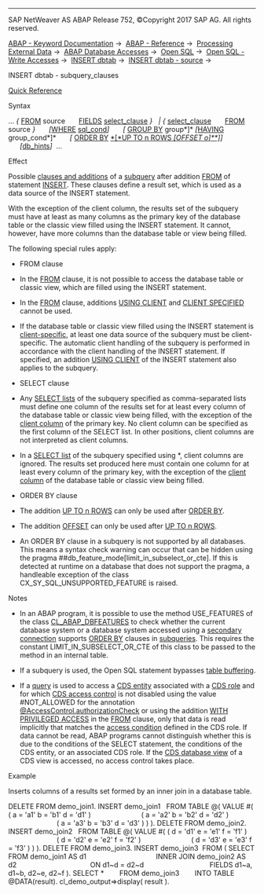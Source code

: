   

* * *

SAP NetWeaver AS ABAP Release 752, ©Copyright 2017 SAP AG. All rights reserved.

[ABAP - Keyword Documentation](https://help.sap.com/doc/abapdocu_752_index_htm/7.52/en-US/abenabap.htm) →  [ABAP - Reference](https://help.sap.com/doc/abapdocu_752_index_htm/7.52/en-US/abenabap_reference.htm) →  [Processing External Data](https://help.sap.com/doc/abapdocu_752_index_htm/7.52/en-US/abenabap_language_external_data.htm) →  [ABAP Database Accesses](https://help.sap.com/doc/abapdocu_752_index_htm/7.52/en-US/abenabap_sql.htm) →  [Open SQL](https://help.sap.com/doc/abapdocu_752_index_htm/7.52/en-US/abenopensql.htm) →  [Open SQL - Write Accesses](https://help.sap.com/doc/abapdocu_752_index_htm/7.52/en-US/abenopen_sql_writing.htm) →  [INSERT dbtab](https://help.sap.com/doc/abapdocu_752_index_htm/7.52/en-US/abapinsert_dbtab.htm) →  [INSERT dbtab - source](https://help.sap.com/doc/abapdocu_752_index_htm/7.52/en-US/abapinsert_source.htm) → 

INSERT dbtab - subquery\_clauses

[Quick Reference](https://help.sap.com/doc/abapdocu_752_index_htm/7.52/en-US/abapinsert_dbtab_shortref.htm)

Syntax

... *{* [FROM](https://help.sap.com/doc/abapdocu_752_index_htm/7.52/en-US/abapfrom_clause.htm) source
      [FIELDS](https://help.sap.com/doc/abapdocu_752_index_htm/7.52/en-US/abapfields_clause.htm) [select\_clause](https://help.sap.com/doc/abapdocu_752_index_htm/7.52/en-US/abapselect_clause.htm) *}*
  *|* *{* [select\_clause](https://help.sap.com/doc/abapdocu_752_index_htm/7.52/en-US/abapselect_clause.htm)
      [FROM](https://help.sap.com/doc/abapdocu_752_index_htm/7.52/en-US/abapfrom_clause.htm) source *}*
      *\[*[WHERE](https://help.sap.com/doc/abapdocu_752_index_htm/7.52/en-US/abapwhere.htm) [sql\_cond](https://help.sap.com/doc/abapdocu_752_index_htm/7.52/en-US/abenwhere_logexp.htm)*\]*
      *\[* [GROUP BY](https://help.sap.com/doc/abapdocu_752_index_htm/7.52/en-US/abapgroupby_clause.htm) group*\]* *\[*[HAVING](https://help.sap.com/doc/abapdocu_752_index_htm/7.52/en-US/abaphaving_clause.htm) group\_cond*\]*
      *\[* [ORDER BY](https://help.sap.com/doc/abapdocu_752_index_htm/7.52/en-US/abaporderby_clause.htm) [*\[*UP TO n ROWS *\[*OFFSET o*\]**\]*](https://help.sap.com/doc/abapdocu_752_index_htm/7.52/en-US/abapselect_up_to_offset.htm)*\]*
      *\[*[db\_hints](https://help.sap.com/doc/abapdocu_752_index_htm/7.52/en-US/abenosql_db_hints.htm)*\]*  ...

Effect

Possible [clauses and additions](https://help.sap.com/doc/abapdocu_752_index_htm/7.52/en-US/abenselect_clauses.htm) of a [subquery](https://help.sap.com/doc/abapdocu_752_index_htm/7.52/en-US/abensubquery_glosry.htm "Glossary Entry") after addition [FROM](https://help.sap.com/doc/abapdocu_752_index_htm/7.52/en-US/abapinsert_source.htm) of statement [INSERT](https://help.sap.com/doc/abapdocu_752_index_htm/7.52/en-US/abapinsert_dbtab.htm). These clauses define a result set, which is used as a data source of the INSERT statement.

With the exception of the client column, the results set of the subquery must have at least as many columns as the primary key of the database table or the classic view filled using the INSERT statement. It cannot, however, have more columns than the database table or view being filled.

The following special rules apply:

-   FROM clause
    

-   In the [FROM](https://help.sap.com/doc/abapdocu_752_index_htm/7.52/en-US/abapfrom_clause.htm) clause, it is not possible to access the database table or classic view, which are filled using the INSERT statement.

-   In the [FROM](https://help.sap.com/doc/abapdocu_752_index_htm/7.52/en-US/abapfrom_clause.htm) clause, additions [USING CLIENT](https://help.sap.com/doc/abapdocu_752_index_htm/7.52/en-US/abapselect_client.htm) and [CLIENT SPECIFIED](https://help.sap.com/doc/abapdocu_752_index_htm/7.52/en-US/abapselect_client.htm) cannot be used.

-   If the database table or classic view filled using the INSERT statement is [client-specific](https://help.sap.com/doc/abapdocu_752_index_htm/7.52/en-US/abenddic_database_tables_client.htm), at least one data source of the subquery must be client-specific. The automatic client handling of the subquery is performed in accordance with the client handling of the INSERT statement. If specified, an addition [USING CLIENT](https://help.sap.com/doc/abapdocu_752_index_htm/7.52/en-US/abapinsert_target.htm) of the INSERT statement also applies to the subquery.

-   SELECT clause
    

-   Any [SELECT lists](https://help.sap.com/doc/abapdocu_752_index_htm/7.52/en-US/abapselect_list.htm) of the subquery specified as comma-separated lists must define one column of the results set for at least every column of the database table or classic view being filled, with the exception of the [client column](https://help.sap.com/doc/abapdocu_752_index_htm/7.52/en-US/abenclient_column_glosry.htm "Glossary Entry") of the primary key. No client column can be specified as the first column of the SELECT list. In other positions, client columns are not interpreted as client columns.

-   In a [SELECT list](https://help.sap.com/doc/abapdocu_752_index_htm/7.52/en-US/abapselect_list.htm) of the subquery specified using \*, client columns are ignored. The results set produced here must contain one column for at least every column of the primary key, with the exception of the [client column](https://help.sap.com/doc/abapdocu_752_index_htm/7.52/en-US/abenclient_column_glosry.htm "Glossary Entry") of the database table or classic view being filled.

-   ORDER BY clause
    

-   The addition [UP TO n ROWS](https://help.sap.com/doc/abapdocu_752_index_htm/7.52/en-US/abapselect_up_to_offset.htm) can only be used after [ORDER BY](https://help.sap.com/doc/abapdocu_752_index_htm/7.52/en-US/abaporderby_clause.htm).

-   The addition [OFFSET](https://help.sap.com/doc/abapdocu_752_index_htm/7.52/en-US/abapselect_up_to_offset.htm) can only be used after [UP TO n ROWS](https://help.sap.com/doc/abapdocu_752_index_htm/7.52/en-US/abapselect_up_to_offset.htm).

-   An ORDER BY clause in a subquery is not supported by all databases. This means a syntax check warning can occur that can be hidden using the pragma ##db\_feature\_mode\[limit\_in\_subselect\_or\_cte\]. If this is detected at runtime on a database that does not support the pragma, a handleable exception of the class CX\_SY\_SQL\_UNSUPPORTED\_FEATURE is raised.

Notes

-   In an ABAP program, it is possible to use the method USE\_FEATURES of the class [CL\_ABAP\_DBFEATURES](https://help.sap.com/doc/abapdocu_752_index_htm/7.52/en-US/abencl_abap_dbfeatures.htm) to check whether the current database system or a database system accessed using a [secondary connection](https://help.sap.com/doc/abapdocu_752_index_htm/7.52/en-US/abensecondary_db_connection_glosry.htm "Glossary Entry") supports [ORDER BY](https://help.sap.com/doc/abapdocu_752_index_htm/7.52/en-US/abaporderby_clause.htm) clauses in [subqueries](https://help.sap.com/doc/abapdocu_752_index_htm/7.52/en-US/abensubquery_glosry.htm "Glossary Entry"). This requires the constant LIMIT\_IN\_SUBSELECT\_OR\_CTE of this class to be passed to the method in an internal table.
    
-   If a subquery is used, the Open SQL statement bypasses [table buffering](https://help.sap.com/doc/abapdocu_752_index_htm/7.52/en-US/abensap_buffering_glosry.htm "Glossary Entry").
    

-   If a [query](https://help.sap.com/doc/abapdocu_752_index_htm/7.52/en-US/abenquery_glosry.htm "Glossary Entry") is used to access a [CDS entity](https://help.sap.com/doc/abapdocu_752_index_htm/7.52/en-US/abencds_entity_glosry.htm "Glossary Entry") associated with a [CDS role](https://help.sap.com/doc/abapdocu_752_index_htm/7.52/en-US/abencds_role_glosry.htm "Glossary Entry") and for which [CDS access control](https://help.sap.com/doc/abapdocu_752_index_htm/7.52/en-US/abencds_access_control_glosry.htm "Glossary Entry") is not disabled using the value #NOT\_ALLOWED for the annotation [@AccessControl.authorizationCheck](https://help.sap.com/doc/abapdocu_752_index_htm/7.52/en-US/abencds_f1_view_entity_annotations.htm) or using the addition [WITH PRIVILEGED ACCESS](https://help.sap.com/doc/abapdocu_752_index_htm/7.52/en-US/abapselect_data_source.htm) in the [FROM](https://help.sap.com/doc/abapdocu_752_index_htm/7.52/en-US/abapfrom_clause.htm) clause, only that data is read implicitly that matches the [access condition](https://help.sap.com/doc/abapdocu_752_index_htm/7.52/en-US/abenaccess_condition_glosry.htm "Glossary Entry") defined in the CDS role. If data cannot be read, ABAP programs cannot distinguish whether this is due to the conditions of the SELECT statement, the conditions of the CDS entity, or an associated CDS role. If the [CDS database view](https://help.sap.com/doc/abapdocu_752_index_htm/7.52/en-US/abencds_database_view_glosry.htm "Glossary Entry") of a CDS view is accessed, no access control takes place.

Example

Inserts columns of a results set formed by an inner join in a database table.

DELETE FROM demo\_join1.
INSERT demo\_join1
  FROM TABLE @( VALUE #( ( a = 'a1' b = 'b1' d = 'd1' )
                         ( a = 'a2' b = 'b2' d = 'd2' )
                         ( a = 'a3' b = 'b3' d = 'd3' ) ) ).
DELETE FROM demo\_join2.
INSERT demo\_join2
  FROM TABLE @( VALUE #( ( d = 'd1' e = 'e1' f = 'f1' )
                         ( d = 'd2' e = 'e2' f = 'f2' )
                         ( d = 'd3' e = 'e3' f = 'f3' ) ) ).
DELETE FROM demo\_join3.
INSERT demo\_join3  FROM ( SELECT FROM demo\_join1 AS d1
                                   INNER JOIN demo\_join2 AS d2
                                     ON d1~d = d2~d
                                 FIELDS d1~a, d1~b, d2~e, d2~f ).
SELECT \*
       FROM demo\_join3
       INTO TABLE @DATA(result).
cl\_demo\_output=>display( result ).